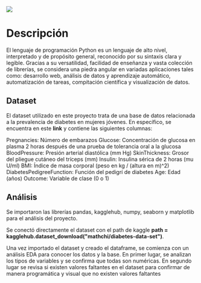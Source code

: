 <!-- GIF HEADER -->
<img src="https://michaelwashburnjr.com/hubfs/Imported_Blog_Media/python.jpg">

# Descripción

El lenguaje de programación Python es un lenguaje de alto nivel, interpretado y de propósito general, reconocido por su sintaxis clara y legible. 
Gracias a su versatilidad, facilidad de enseñanza y vasta colección de librerías, se considera una piedra angular en variadas aplicaciones tales como: desarrollo web, análisis de datos y aprendizaje automático, automatización de tareas, compitación científica y visualización de datos. 

## Dataset
El dataset utilizado en este proyecto trata de una base de datos relacionada a la prevalencia de diabetes en mujeres jóvenes. En específico, se encuentra en este **link** y contiene las siguientes columnas:

Pregnancies: Número de embarazos
Glucose: Concentración de glucosa en plasma 2 horas después de una prueba de tolerancia oral a la glucosa
BloodPressure: Presión arterial diastólica (mm Hg)
SkinThickness: Grosor del pliegue cutáneo del tríceps (mm)
Insulin: Insulina sérica de 2 horas (mu U/ml)
BMI: Índice de masa corporal (peso en kg / (altura en m)^2)
DiabetesPedigreeFunction: Función del pedigrí de diabetes
Age: Edad (años)
Outcome: Variable de clase (0 o 1)

## Análisis
Se importaron las librerías pandas, kagglehub, numpy, seaborn y matplotlib para el análisis del proyecto.

Se conectó directamente el dataset con el path de kaggle **path = kagglehub.dataset_download("mathchi/diabetes-data-set")**.

Una vez importado el dataset y creado el dataframe, se comienza con un análisis EDA para conocer los datos y la base.
En primer lugar, se analizan los tipos de variables y se confirma que todas son numéricas. En segundo lugar se revisa si existen valores faltantes en el dataset para confirmar de manera programática y visual que no existen valores faltantes
